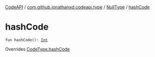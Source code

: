 [CodeAPI](../../index.md) / [com.github.jonathanxd.codeapi.type](../index.md) / [NullType](index.md) / [hashCode](.)

# hashCode

`fun hashCode(): `[`Int`](https://kotlinlang.org/api/latest/jvm/stdlib/kotlin/-int/index.html)

Overrides [CodeType.hashCode](../-code-type/hash-code.md)

